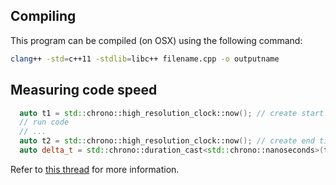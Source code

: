 ## Compiling

This program can be compiled (on OSX) using the following command:

```bash
clang++ -std=c++11 -stdlib=libc++ filename.cpp -o outputname
```

## Measuring code speed

```c++
  auto t1 = std::chrono::high_resolution_clock::now(); // create start time variable
  // run code 
  // ...
  auto t2 = std::chrono::high_resolution_clock::now(); // create end time variable
  auto delta_t = std::chrono::duration_cast<std::chrono::nanoseconds>(t2-t1).count(); // calculate duration
```

Refer to [this thread](https://stackoverflow.com/questions/22387586/measuring-execution-time-of-a-function-in-c) for more information.